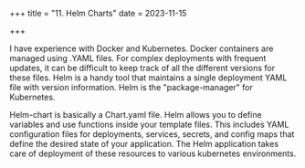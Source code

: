 +++
title = "11. Helm Charts"
date = 2023-11-15

+++

I have experience with Docker and Kubernetes. Docker containers are managed using .YAML files. For complex deployments with frequent updates, it can be difficult to keep track of all the different versions for these files. Helm is a handy tool that maintains a single deployment YAML file with version information. Helm is the "package-manager" for Kubernetes. 

Helm-chart is basically a Chart.yaml file. Helm allows you to define variables and use functions inside your template files. This includes YAML configuration files for deployments, services, secrets, and config maps that define the desired state of your application. The Helm application takes care of deployment of these resources to various kubernetes environments.